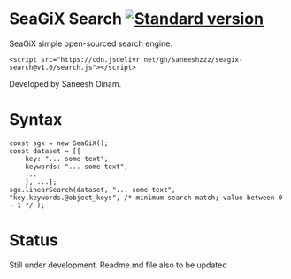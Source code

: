 # SeaGiX Search [![Standard version](https://badge.fury.io/gh/conventional-changelog%2Fstandard-version.svg)](https://badge.fury.io/gh/conventional-changelog%2Fstandard-version)

SeaGiX simple open-sourced search engine.


    <script src="https://cdn.jsdelivr.net/gh/saneeshzzz/seagix-search@v1.0/search.js"></script>

Developed by Saneesh Oinam.
# Syntax

    const sgx = new SeaGiX();
    const dataset = [{
        key: "... some text",
        keywords: "... some text",
        ...
        }, ...];
    sgx.linearSearch(dataset, "... some text", "key.keywords.@object_keys", /* minimum search match; value between 0 - 1 */ );

# Status
Still under development.
Readme.md file also to be updated


